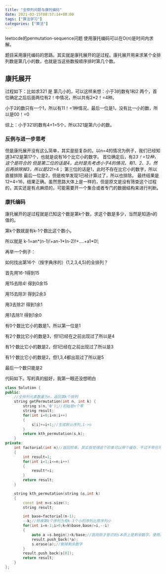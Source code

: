 ```yaml
---
title: "全排列问题与康托编码"
date: 2021-03-15T08:57:14+08:00
tags: ["算法学习"]
categories: ["算法"]
---
```


leetocde的permutation-sequence问题
使用康托编码可以在O(n)是时间内求解。


题目采用康托编码的思路。其实就是康托展开的逆过程。康托展开用来求某个全排列数是第几小的数，也就是当这些数按顺序排时第几个数。
## 康托展开
过程如下：比如求321 是 第几小的，可以这样来想：小于3的数有1和2 两个，首位确定之后后面两位有2！中情况，所以共有2*2！=4种。

小于2的数只有一个1，所以有11！=1种情况，最后一位是1，没有比一小的数，所以是00！=0

综上：小于321的数有4+1=5个，所以321是第六小的数。
### 反例与进一步思考
但是康托展开没有这么简单，其实是挺复杂的。以n=4的情况为例子，我们已经知道3412是第17个，也就是说有16个比它小的数字。
首位确定后，有2*3！=12种，这个是符合的
但是第二位的话是4，此时是先考虑小于4的情况，有1、2、3，然后再排除掉3，所以是2*2!=4；
第三位的话是1，此时不存在比它小的数字，所以直接排除
最后一位是2，但是枚举发现1已经计算过了，所以也排除。
最终结果是12+4=16，结果正确。虽然思路大体上是一样的，但是原文是没有筛查这个过程的，其实还是有点麻烦的，可能需要开一个集合或者专门的数据结构来进行判断。
### 康托编码

康托展开的逆过程就是已知这个数是第k个数，求这个数是多少，当然是知道n的值的。

第k个数就是有k-1个数比这个数小。

所以就是 k-1=an*(n-1)!+an-1*(n-2)!+....+a1*0!;

再举一个例子：

如何找出第16个（按字典序的）{1,2,3,4,5}的全排列？

首先用16-1得到15

用15去除4! 得到0余15

用15去除3! 得到2余3

用3去除2! 得到1余1

用1去除1! 得到1余0

有0个数比它小的数是1，所以第一位是1

有2个数比它小的数是3，但1已经在之前出现过了所以是4

有1个数比它小的数是2，但1已经在之前出现过了所以是3

有1个数比它小的数是2，但1,3,4都出现过了所以是5

最后一个数只能是2

代码如下。写的真的挺好，我第一眼还没想明白

```cpp
class Solution {
public:
    //全排列元素数量为n，返回第k个排列
    string getPermutation(int n, int k) {
        string s(n,'0');//初始是n个零
        string result;
        for(int i=0;i<n;i++)
        {
            s[i]+=i+1;//生成默认序列,1->n
        }
        return kth_permutation(s,k);
    }
private:
    int factorial(int n)//返回阶乘。其实我觉得这个阶乘可以带个缓存，不过不带也可以了
    {
        int result=1;
        for(int i=1;i<=n;i++)
        {
            result*=i;
        }
        return result;
    }

    string kth_permutation(string &s,int k)
    {
        const int n=s.size();
        string result;

        int base=factorial(n-1);
        --k;//转换第k个序列为有k-1个小的序列比原序列小
        for(int i=n-1;i>0;k=k%base,base/=i,--i)
        {
            auto a =s.begin()+k/base;//我刚刚才意识到s本质上是剩余数字。使用迭代器来做的移动，绝了。
            result.push_back(*a);
            s.erase(a);//删掉剩余数字
        }
        result.push_back(s[0]);
        return result;
    }
};

```